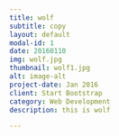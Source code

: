 ```yaml
---
title: wolf
subtitle: copy
layout: default
modal-id: 1
date: 20160110
img: wolf.jpg
thumbnail: wolf1.jpg
alt: image-alt
project-date: Jan 2016
client: Start Bootstrap
category: Web Development
description: this is wolf

---
```

